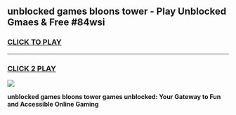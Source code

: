 
## unblocked games bloons tower - Play Unblocked Gmaes & Free #84wsi
<h3>
<a href="https://news.freeplayer.one?title=unblocked_games_bloons_tower&ref=24F">CLICK TO PLAY</a></h3>
<hr>

<h3>
<a href="https://news.freeplayer.one?title=unblocked_games_bloons_tower&ref=24F">CLICK 2 PLAY</a>
  
</h3>

<a href="https://news.freeplayer.one?title=unblocked_games_bloons_tower&ref=24F/"><img src="https://clearcache.store/games.png"></a>


**unblocked games bloons tower games unblocked: Your Gateway to Fun and Accessible Online Gaming**

